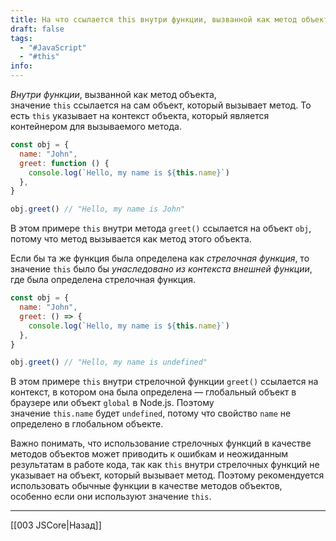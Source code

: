 ```yaml
---
title: На что ссылается this внутри функции, вызванной как метод объекта? А что если это стрелочная функция?
draft: false
tags:
  - "#JavaScript"
  - "#this"
info:
---
```

_Внутри функции_, вызванной как метод объекта, значение `this` ссылается на сам объект, который вызывает метод. То есть `this` указывает на контекст объекта, который является контейнером для вызываемого метода.

```javascript
const obj = {
  name: "John",
  greet: function () {
    console.log(`Hello, my name is ${this.name}`)
  },
}

obj.greet() // "Hello, my name is John"
```

В этом примере `this` внутри метода `greet()` ссылается на объект `obj`, потому что метод вызывается как метод этого объекта.

Если бы та же функция была определена как _стрелочная функция_, то значение `this` было бы _унаследовано из контекста внешней функции_, где была определена стрелочная функция.

```javascript
const obj = {
  name: "John",
  greet: () => {
    console.log(`Hello, my name is ${this.name}`)
  },
}

obj.greet() // "Hello, my name is undefined"
```

В этом примере `this` внутри стрелочной функции `greet()` ссылается на контекст, в котором она была определена — глобальный объект в браузере или объект `global` в Node.js. Поэтому значение `this.name` будет `undefined`, потому что свойство `name` не определено в глобальном объекте.

Важно понимать, что использование стрелочных функций в качестве методов объектов может приводить к ошибкам и неожиданным результатам в работе кода, так как `this` внутри стрелочных функций не указывает на объект, который вызывает метод. Поэтому рекомендуется использовать обычные функции в качестве методов объектов, особенно если они используют значение `this`.

---

[[003 JSCore|Назад]]